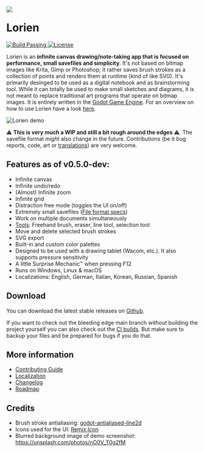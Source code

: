 <img src="https://raw.githubusercontent.com/mbrlabs/Lorien/main/images/lorien.png" align="left"/>

# Lorien
<p>
    <a href="https://github.com/mbrlabs/Lorien/actions">
        <img src="https://github.com/mbrlabs/Lorien/workflows/build/badge.svg" alt="Build Passing" />
    </a>
    <a href="https://github.com/mbrlabs/Lorien/blob/main/LICENSE">
        <img src="https://img.shields.io/github/license/mbrlabs/Lorien.svg" alt="License" />
    </a>
</p>

Lorien is an **infinite canvas drawing/note-taking app that is focused on performance, small savefiles and simplicity**. It's not based on bitmap images like Krita, Gimp or Photoshop; it rather saves brush strokes as a collection of points and renders them at runtime (kind of like SVG). It's primarily desinged to be used as a digital notebook and as brainstorming tool. While it can totally be used to make small sketches and diagrams, it is not meant to replace traditional art programs that operate on bitmap images. It is entirely written in the [Godot Game Engine](https://godotengine.org/). For an overview on how to use Lorien have a look [here](docs/manuals/manual_v0.4.0.md). 

![Lorien demo](https://raw.githubusercontent.com/mbrlabs/Lorien/main/images/lorien_demo.png)

⚠ **This is very much a WIP and still a bit rough around the edges** ⚠. The savefile format *might* also change in the future. Contributions (be it bug reports, code, art or [translations](docs/i18n.md)) are very welcome.

## Features as of v0.5.0-dev:
- Infinite canvas
- Infinite undo/redo
- (Almost) Infinite zoom
- Infinite grid
- Distraction free mode (toggles the UI on/off)
- Extremely small savefiles ([File format specs](docs/file_format.md))
- Work on multiple documents simultaneously
- [Tools](docs/manuals/manual_v0.5.0.md): Freehand brush, eraser, line tool, selection tool
- Move and delete selected brush strokes
- SVG export
- Built-in and custom color palettes
- Designed to be used with a drawing tablet (Wacom, etc.). It also supports pressure sensitivity
- A little Surprise Mechanic™ when pressing F12
- Runs on Windows, Linux & macOS
- Localizations: English, German, Italian, Korean, Russian, Spanish

## Download
You can download the latest stable releases on [Github](https://github.com/mbrlabs/Lorien/releases). 

If you want to check out the bleeding edge main branch without building the project yourself you can also check out the [CI builds](https://github.com/mbrlabs/Lorien/actions). But make sure to backup your files and be prepared for bugs if you do that.

## More information
- [Contributing Guide](docs/contributing.md)
- [Localization](docs/i18n.md)
- [Changelog](docs/changelog.md)
- [Roadmap](docs/roadmap.md)

## Credits
- Brush stroke antialiasing: [godot-antialiased-line2d](https://github.com/godot-extended-libraries/godot-antialiased-line2d)
- Icons used for the UI: [Remix Icon](https://remixicon.com/)
- Blurred background image of demo screenshot: https://unsplash.com/photos/nO0V_T0g2fM
